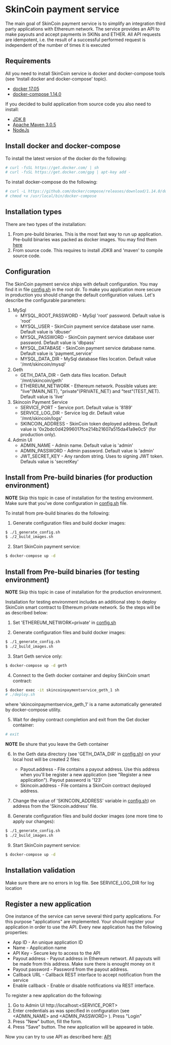 # SkinCoin payment service

The main goal of SkinCoin payment service is to simplify an integration third party applications with Ethereum network. The service provides an API to make payouts and accept payments in SKINs and ETHER. All API requests are idempotent, i.e. the result of a successful performed request is independent of the number of times it is executed 

## Requirements

All you need to install SkinCoin service is docker and docker-compose tools (see 'Install docker and docker-compose' topic).

- [docker 17.05](https://docs.docker.com/engine/installation/)
- [docker-compose 1.14.0](https://docs.docker.com/compose/install/)

If you decided to build application from source code you also need to install:

- [JDK 8](http://www.oracle.com/technetwork/java/javase/downloads/jdk8-downloads-2133151.html)
- [Apache Maven 3.0.5](https://maven.apache.org/download.cgi)
- [NodeJs](https://nodejs.org/en/download/current/)

## Install docker and docker-compose

To install the latest version of the docker do the following:

```sh
# curl -fsSL https://get.docker.com/ | sh
# curl -fsSL https://get.docker.com/gpg | apt-key add -
```

To install docker-compose do the following:

```sh
# curl -L https://github.com/docker/compose/releases/download/1.14.0/docker-compose-`uname -s`-`uname -m` > /usr/local/bin/docker-compose
# chmod +x /usr/local/bin/docker-compose
```

## Installation types

There are two types of the installation:

1. From pre-build binaries. This is the most fast way to run up application. Pre-build binaries was packed as docker images. You may find them [here](https://hub.docker.com/r/steamtrade/skincoin-payment-service/)
2. From source code. This requires to install JDK8 and 'maven' to compile source code.

## Configuration

The SkinCoin payment service ships with default configuration. You may find it in file [config.sh](config.sh) in the root dir.
To make you application more secure in production you should change the default configuration values. Let's describe the configurable parameters:

1. MySql
    * MYSQL_ROOT_PASSWORD - MySql 'root' password. Default value is 'root'
    * MYSQL_USER - SkinCoin payment service database user name. Default value is 'dbuser'
    * MYSQL_PASSWORD - SkinCoin payment service database user password. Default value is 'dbpass'
    * MYSQL_DATABASE - SkinCoin payment service database name. Default value is 'payment_service'
    * MYSQL_DATA_DIR - MySql database files location. Default value '/mnt/skincoin/mysql'
2. Geth
    * GETH_DATA_DIR - Geth data files location. Default '/mnt/skincoin/geth'
    * ETHEREUM_NETWORK - Ethereum network. Possible values are: "live"(MAIN_NET), "private"(PRIVATE_NET) and "test"(TEST_NET). Default value is 'live'
3. Skincoin Payment Service
    * SERVICE_PORT - Service port. Default value is '8189'
    * SERVICE_LOG_DIR - Service log dir. Default value '/mnt/skincoin/logs'
    * SKINCOIN_ADDRESS - SkinCoin token deployed address. Default value is '0x2bdc0d42996017fce214b21607a515da41a9e0c5' (for production only). 
4. Admin UI
    * ADMIN_NAME - Admin name. Default value is 'admin'
    * ADMIN_PASSWORD - Admin password. Default value is 'admin'
    * JWT_SECRET_KEY - Any random string. Uses to signing JWT token. Defauls value is 'secretKey' 


## Install from Pre-build binaries (for production environment)


**NOTE** Skip this topic in case of installation for the testing environment. Make sure that you've done configuration in [config.sh](config.sh) file. 

To install from pre-build binaries do the following:
 
1. Generate configuration files and build docker images:

```sh
$ ./1_generate_config.sh
$ ./2_build_images.sh
```
2. Start SkinCoin payment service:

```sh
$ docker-compose up -d
```

## Install from Pre-build binaries (for testing environment)

**NOTE** Skip this topic in case of installation for the production environment.

Installation for testing environment includes an additional step to deploy SkinCoin smart contract to Ethereum private network. 
So the steps will be as described below:

1. Set 'ETHEREUM_NETWORK=private' in [config.sh](config.sh) 
 
2. Generate configuration files and build docker images:

```sh
$ ./1_generate_config.sh
$ ./2_build_images.sh
```

3. Start Geth service only:

```sh
$ docker-compose up -d geth
```

4. Connect to the Geth docker container and deploy SkinCoin smart contract:

```sh
$ docker exec -it skincoinpaymentservice_geth_1 sh
# ./deploy.sh
```
where 'skincoinpaymentservice_geth_1' is a name automatically generated by docker-compose utility.

5. Wait for deploy contract completion and exit from the Get docker container:
  
```sh
# exit
```
  
**NOTE** Be shure that you leave the Geth container
 
6. In the Geth data directory (see 'GETH_DATA_DIR' in [config.sh](config.sh)) on your local host will be created 2 files:
    * Payout.address - File contains a payout address. Use this address when you'll be register a new application (see "Register a new application"). Payout password is '123' 
    * Skincoin.address - File contains a SkinCoin contract deployed address.
 
7. Change the value of 'SKINCOIN_ADDRESS' variable in [config.sh](config.sh)) on address from the 'Skincoin.address' file.
    
8. Generate configuration files and build docker images (one more time to apply our changes):
    
```sh
$ ./1_generate_config.sh
$ ./2_build_images.sh
```    

9. Start SkinCoin payment service:

```sh
$ docker-compose up -d
```
 

## Installation validation

Make sure there are no errors in log file. See SERVICE_LOG_DIR for log location

## Register a new application

One instance of the service can serve several third party applications. For this purpose "applications" are implemented. Your should register your application in order to use the API. 
Every new application has the following properties:
     
* App ID - An unique application ID
* Name - Application name
* API Key - Secure key to access to the API
* Payout address - Payout address in Ethereum networt. All payouts will be made from this address. Make sure there is enought money on it
* Payout password - Password from the payout address. 
* Callback URL - Callback REST interface to accept notification from the service
* Enable callback - Enable or disable notifications via REST interface.     
     
To register a new application do the following:

1. Go to Admin UI http://localhost:\<SERVICE_PORT\>
2. Enter credentials as was specified in configuration (see \<ADMIN_NAME\> and \<ADMIN_PASSWORD\> ). Press "Login"
3. Press "New" button, fill the form.
4. Press "Save" button. The new application will be appeared in table.  

Now you can try to use API as described here: [API](https://docs.google.com/document/d/1wzjLyXwRgHIvSRGCjc0UOL9yDiY-VIYLozqAkmZO_XE/edit)
